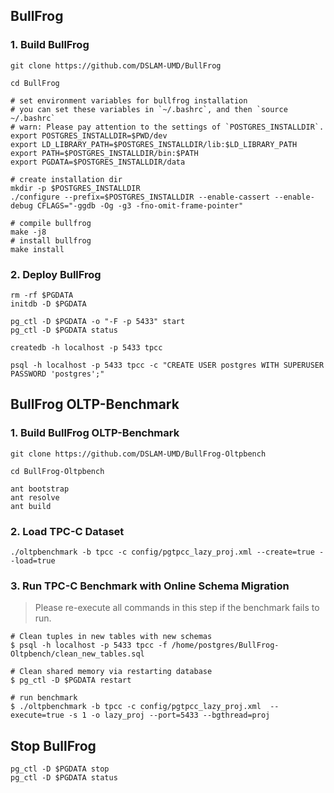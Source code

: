 ## BullFrog

### 1. Build BullFrog

```shell
git clone https://github.com/DSLAM-UMD/BullFrog

cd BullFrog

# set environment variables for bullfrog installation
# you can set these variables in `~/.bashrc`, and then `source ~/.bashrc`
# warn: Please pay attention to the settings of `POSTGRES_INSTALLDIR`.
export POSTGRES_INSTALLDIR=$PWD/dev
export LD_LIBRARY_PATH=$POSTGRES_INSTALLDIR/lib:$LD_LIBRARY_PATH
export PATH=$POSTGRES_INSTALLDIR/bin:$PATH
export PGDATA=$POSTGRES_INSTALLDIR/data

# create installation dir
mkdir -p $POSTGRES_INSTALLDIR
./configure --prefix=$POSTGRES_INSTALLDIR --enable-cassert --enable-debug CFLAGS="-ggdb -Og -g3 -fno-omit-frame-pointer"

# compile bullfrog
make -j8
# install bullfrog
make install
```

### 2. Deploy BullFrog

```shell
rm -rf $PGDATA
initdb -D $PGDATA

pg_ctl -D $PGDATA -o "-F -p 5433" start
pg_ctl -D $PGDATA status

createdb -h localhost -p 5433 tpcc

psql -h localhost -p 5433 tpcc -c "CREATE USER postgres WITH SUPERUSER PASSWORD 'postgres';"
```

## BullFrog OLTP-Benchmark

### 1. Build BullFrog OLTP-Benchmark

```shell
git clone https://github.com/DSLAM-UMD/BullFrog-Oltpbench

cd BullFrog-Oltpbench

ant bootstrap
ant resolve
ant build
```

### 2. Load TPC-C Dataset

```shell
./oltpbenchmark -b tpcc -c config/pgtpcc_lazy_proj.xml --create=true --load=true
```

### 3. Run TPC-C Benchmark with Online Schema Migration

> Please re-execute all commands in this step if the benchmark fails to run.

```shell
# Clean tuples in new tables with new schemas
$ psql -h localhost -p 5433 tpcc -f /home/postgres/BullFrog-Oltpbench/clean_new_tables.sql

# Clean shared memory via restarting database
$ pg_ctl -D $PGDATA restart 

# run benchmark
$ ./oltpbenchmark -b tpcc -c config/pgtpcc_lazy_proj.xml  --execute=true -s 1 -o lazy_proj --port=5433 --bgthread=proj
```

## Stop BullFrog

```shell
pg_ctl -D $PGDATA stop
pg_ctl -D $PGDATA status
```
